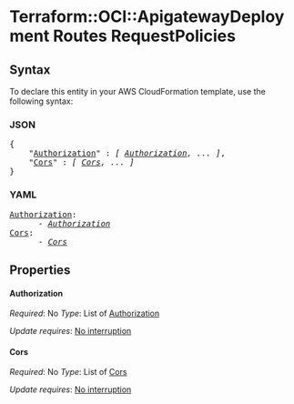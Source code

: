 # Terraform::OCI::ApigatewayDeployment Routes RequestPolicies

## Syntax

To declare this entity in your AWS CloudFormation template, use the following syntax:

### JSON

<pre>
{
    "<a href="#authorization" title="Authorization">Authorization</a>" : <i>[ <a href="routes-requestpolicies-authorization.md">Authorization</a>, ... ]</i>,
    "<a href="#cors" title="Cors">Cors</a>" : <i>[ <a href="routes-requestpolicies-cors.md">Cors</a>, ... ]</i>
}
</pre>

### YAML

<pre>
<a href="#authorization" title="Authorization">Authorization</a>: <i>
      - <a href="routes-requestpolicies-authorization.md">Authorization</a></i>
<a href="#cors" title="Cors">Cors</a>: <i>
      - <a href="routes-requestpolicies-cors.md">Cors</a></i>
</pre>

## Properties

#### Authorization

_Required_: No
_Type_: List of <a href="routes-requestpolicies-authorization.md">Authorization</a>

_Update requires_: [No interruption](https://docs.aws.amazon.com/AWSCloudFormation/latest/UserGuide/using-cfn-updating-stacks-update-behaviors.html#update-no-interrupt)

#### Cors

_Required_: No
_Type_: List of <a href="routes-requestpolicies-cors.md">Cors</a>

_Update requires_: [No interruption](https://docs.aws.amazon.com/AWSCloudFormation/latest/UserGuide/using-cfn-updating-stacks-update-behaviors.html#update-no-interrupt)


